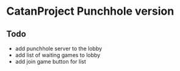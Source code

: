 # CatanProject Punchhole version

## Todo
- add punchhole server to the lobby
- add list of waiting games to lobby
- add join game button for list
